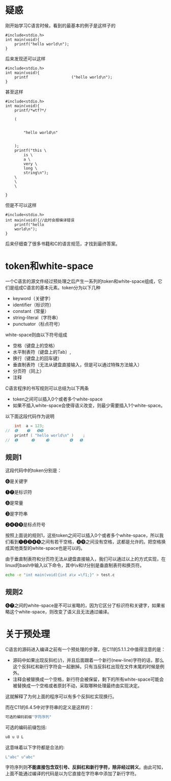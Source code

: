 


# 疑惑
刚开始学习C语言时候，看到的最基本的例子是这样子的
```
#include<stdio.h>
int main(void){
	printf("hello world\n");
}
```

后来发现还可以这样

```
#include<stdio.h>
int main(void){
	printf                   ("hello world\n");
}
```

甚至这样
```
#include<stdio.h>
int main(void){
	printf/*wtf?*/

	(


		"hello world\n"


	);
	printf("this \
		is \
		a \
		very \
		long \
		string\n");
	\
	\
	\

}

```
但是不可以这样
```
#include<stdio.h>
int main(void){//此时会报编译错误
	printf("hello 
	world\n");
}
```

后来仔细查了很多书籍和C的语言规范，才找到最终答案。

# token和white-space
一个C语言的源文件经过预处理之后产生一系列的token和white-space组成，它们是组成C语言的基本元素。token分为以下几种
* keyword（关键字）
* identifier（标识符）
* constant（常量）
* string-literal（字符串）
* punctuator（标点符号）

white-space则由以下符号组成
* 空格（键盘上的空格） 
* 水平制表符（键盘上的Tab）, 
* 换行（键盘上的回车键）
* 垂直制表符（无法从键盘直接输入，但是可以通过特殊方法输入） 
* 分页符（同上）
* 注释

C语言程序的书写规则可以总结为以下两条
* token之间可以插入0个或者多个white-space
* 如果不插入white-space会使得语义改变，则最少需要插入1个white-space。

以下面这段代码作为说明
```c
    int  a = 123;
//  ➏    ➐   ➑➒   
    printf ( "hello world\n" )    ;
//  ➊      ➋     ➌         ➍   ➎  
```
## 规则1

这段代码中的token分别是：

➏是关键字

➊➐是标识符

➑是常量

➌是字符串

➋➍➎➒是标点符号

按照上面说的规则1，这些token之间可以插入0个或者多个white-space，所以我们看到➊➋➌➍➎之间有若干空格，➑➒之间没有空格，这都是允许的。把空格换成其他类型的white-space也是可以的。


由于垂直制表符和分页符无法从键盘直接输入，我们可以通过以上的方式实现，在linux的bash中输入以下命令，其中\v和\f分别是垂直制表符和换页符。

```bash
echo -e "int main(void){int a\v =\f1;}" > test.c
```

## 规则2
➏➐之间的white-space是不可以省略的，因为它区分了标识符和关键字，如果省略这个white-space，则改变了语义且无法通过编译。

# 关于预处理
C语言的源码进入编译之前有一个预处理的步骤，在C11的5.1.1.2中值得注意的是：

* 源码中如果出现反斜杠(/)，并且后面跟着一个新行(new-line)字符的话，那么这个反斜杠和新行字符会一起删掉。只有当反斜杠出现在文件末尾的时候是例外。
* 注释会被替换成一个空格，新行符会被保留，剩下的所有white-space可能会被替换成一个空格或者原封不动，采取哪种处理最终由实现决定。

这就解释了为何上面的程序可以有多个反斜杠实现换行。

而在C11的6.4.5中对字符串的定义是这样的：
```C
可选的编码前缀"字符序列"
```
可选的编码前缀包括:
```C
u8 u U L
```
这意味着以下字符都是合法的:
```C
L"abc" u"abc"
```
字符序列则**不能直接包含双引号、反斜杠和新行字符，除非经过转义**。由此可知，上面不能通过编译的代码是以为它直接在字符串中添加了新行字符。
